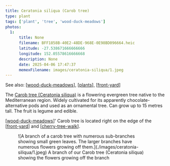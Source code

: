 ```yaml
---
title: Ceratonia siliqua (Carob tree)
type: plant
tags: ['plant', 'tree', 'wood-duck-meadows']
photos:
  1:
      title: None
      filename: BFF1858B-40E2-48DE-968E-0E98BD096664.heic
      latitude: -27.538671666666666
      longitude: 152.05578616666668
      description: None
      date: 2025-04-06 17:47:37
      memexFilename: images/ceratonia-siliqua/1.jpeg
---
```


See also: [[wood-duck-meadows]], [[plants]], [[front-yard]]

The [Carob tree (Ceratonia siliqua)](https://en.wikipedia.org/wiki/Carob) is a flowering evergreen tree native to the Mediterranean region. Widely cultivated for its apparently chocolate-alternative pods and used as an ornamental tree. Can grow up to 15 metres tall. The fruit is legume and edible.

[[wood-duck-meadows]]' Carob tree is located right on the edge of the [[front-yard]] and [[cherry-tree-walk]].


<figure markdown>
![A branch of a carob tree with numerous sub-branches showing small green leaves. The larger branches have numerous flowers growing off them.](./images/ceratonia-siliqua/1.jpeg)
<caption>A branch of our Carob tree (Ceratonia siliqua) showing the flowers growing off the branch</caption>
</figure>


[//begin]: # "Autogenerated link references for markdown compatibility"
[wood-duck-meadows]: ../wood-duck-meadows "Wood duck meadows"
[plants]: plants "Plants"
[front-yard]: ../front-yard "Front yard"
[cherry-tree-walk]: ../cherry-tree-walk "Cherry Tree walk"
[//end]: # "Autogenerated link references"
